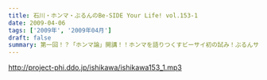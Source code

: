 ```yaml
---
title: 石川・ホンマ・ぶるんのBe-SIDE Your Life! vol.153-1
date: 2009-04-06
tags: ['2009年', '2009年04月']
draft: false
summary: 第一回！？「ホンマ論」開講！！ホンマを語りつくすビーサイ初の試み！ぶるんサンが解放されてゆく・・・NAMAE
---
```


http://project-phi.ddo.jp/ishikawa/ishikawa153_1.mp3
